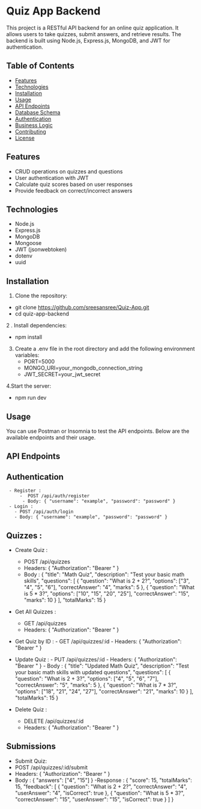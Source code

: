 # Quiz App Backend

This project is a RESTful API backend for an online quiz application. It allows users to take quizzes, submit answers, and retrieve results. The backend is built using Node.js, Express.js, MongoDB, and JWT for authentication.

## Table of Contents

- [Features](#features)
- [Technologies](#technologies)
- [Installation](#installation)
- [Usage](#usage)
- [API Endpoints](#api-endpoints)
- [Database Schema](#database-schema)
- [Authentication](#authentication)
- [Business Logic](#business-logic)
- [Contributing](#contributing)
- [License](#license)

## Features

- CRUD operations on quizzes and questions
- User authentication with JWT
- Calculate quiz scores based on user responses
- Provide feedback on correct/incorrect answers

## Technologies

- Node.js
- Express.js
- MongoDB
- Mongoose
- JWT (jsonwebtoken)
- dotenv
- uuid

## Installation
1. Clone the repository:
  - git clone https://github.com/sreesansree/Quiz-App.git
  - cd quiz-app-backend
   
2 . Install dependencies:
  - npm install
     
3. Create a .env file in the root directory and add the following environment variables:
   - PORT=5000
   - MONGO_URI=your_mongodb_connection_string
   - JWT_SECRET=your_jwt_secret
   
4.Start the server:
  - npm run dev

## Usage 
You can use Postman or Insomnia to test the API endpoints. Below are the available endpoints and their usage.

## API Endpoints  
## Authentication 
     - Register : 
         -  POST /api/auth/register
          - Body: { "username": "example", "password": "password" }
     - Login : 
       - POST /api/auth/login
       - Body: { "username": "example", "password": "password" }
 ## Quizzes : 
   -  Create Quiz :
       - POST /api/quizzes
       - Headers: { "Authorization": "Bearer <token>" }
       -  Body :
       {
  "title": "Math Quiz",
  "description": "Test your basic math skills",
  "questions": [
    {
      "question": "What is 2 + 2?",
      "options": ["3", "4", "5", "6"],
      "correctAnswer": "4",
      "marks": 5
    },
    {
      "question": "What is 5 * 3?",
      "options": ["10", "15", "20", "25"],
      "correctAnswer": "15",
      "marks": 10
    }
  ],
  "totalMarks": 15
}

- Get All Quizzes :
     -  GET /api/quizzes
     -  Headers: { "Authorization": "Bearer <token>" }
      
- Get Quiz by ID : 
      - GET /api/quizzes/:id
      - Headers: { "Authorization": "Bearer <token>" }

- Update Quiz :
      - PUT /api/quizzes/:id
      - Headers: { "Authorization": "Bearer <token>" }
      - Body :
       {
  "title": "Updated Math Quiz",
  "description": "Test your basic math skills with updated questions",
  "questions": [
    {
      "question": "What is 2 + 3?",
      "options": ["4", "5", "6", "7"],
      "correctAnswer": "5",
      "marks": 5
    },
    {
      "question": "What is 7 * 3?",
      "options": ["18", "21", "24", "27"],
      "correctAnswer": "21",
      "marks": 10
    }
  ],
  "totalMarks": 15
}

- Delete Quiz :
   - DELETE /api/quizzes/:id
   - Headers: { "Authorization": "Bearer <token>" }


## Submissions
 - Submit Quiz:
  - POST /api/quizzes/:id/submit
  - Headers: { "Authorization": "Bearer <token>" }
  - Body : 
{
  "answers": ["4", "15"]
}
-Response : {
  "score": 15,
  "totalMarks": 15,
  "feedback": [
    {
      "question": "What is 2 + 2?",
      "correctAnswer": "4",
      "userAnswer": "4",
      "isCorrect": true
    },
    {
      "question": "What is 5 * 3?",
      "correctAnswer": "15",
      "userAnswer": "15",
      "isCorrect": true
    }
  ]
}



